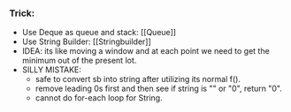 ### Trick:
- Use Deque as queue and stack: [[Queue]]
- Use String Builder: [[Stringbuilder]]
- IDEA: its like moving a window and at each point we need to get the minimum out of the present lot.
- SILLY MISTAKE: 
	- safe to convert sb into string after utilizing its normal f().
	- remove leading 0s first and then see if string is "" or "0", return "0".
	- cannot do for-each loop for String.